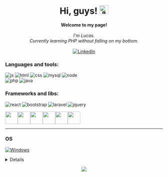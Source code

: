 <h1 align="center">Hi, guys! <img src="https://github.com/wervlad/wervlad/assets/24524555/766d336d-b87d-44ba-807c-c51de2bc6b4d" width="28px" alt="👋"></h1>

<p align="center">
    <b>Welcome to my page!</b><br><br>
    <i>
        I'm Lucas.<br>
        Currently learning PHP without falling on my bottom.<br>
    </i><br>
    <a href="https://www.linkedin.com/in/lucasDemori21">
        <img src="https://img.shields.io/badge/LinkedIn-blue?style=flat-square&logo=linkedin" alt="LinkedIn">
    </a>
</p>

### Languages and tools:

  ![js](https://img.shields.io/badge/JavaScript-F7DF1E?style=for-the-badge&logo=javascript&logoColor=black)
  ![html](https://img.shields.io/badge/HTML5-E34F26?style=for-the-badge&logo=html5&logoColor=white)
  ![css](https://img.shields.io/badge/CSS3-1572B6?style=for-the-badge&logo=css3&logoColor=white)
  ![mysql](https://img.shields.io/badge/MySQL-00000F?style=for-the-badge&logo=mysql&logoColor=white)
  ![node](https://img.shields.io/badge/Node.js-43853D?style=for-the-badge&logo=node.js&logoColor=white)  
  ![php](https://img.shields.io/badge/php-%23777BB4.svg?style=for-the-badge&logo=php&logoColor=white)
  ![java](https://img.shields.io/badge/Java-ED8B00?style=for-the-badge&logo=java&logoColor=white)

### Frameworks and libs:
 ![react](https://img.shields.io/badge/React-20232A?style=for-the-badge&logo=react&logoColor=61DAFB)
 ![bootstrap](https://img.shields.io/badge/Bootstrap-563D7C?style=for-the-badge&logo=bootstrap&logoColor=white)
 ![laravel](https://img.shields.io/badge/laravel-%23FF2D20.svg?style=for-the-badge&logo=laravel&logoColor=white)
 ![jquery](https://img.shields.io/badge/jQuery-0769AD?style=for-the-badge&logo=jquery&logoColor=white)

<p><img src="https://cdn.jsdelivr.net/gh/devicons/devicon/icons/html5/html5-original.svg" width="40" height="40"/><img src="https://cdn.jsdelivr.net/gh/devicons/devicon/icons/css3/css3-original-wordmark.svg" width="40" height="40" /><img src="https://cdn.jsdelivr.net/gh/devicons/devicon/icons/javascript/javascript-original.svg" width="40" height="40"/><img src="https://cdn.jsdelivr.net/gh/devicons/devicon/icons/react/react-original.svg" width="40" height="40"/><img src="https://cdn.jsdelivr.net/gh/devicons/devicon/icons/php/php-original.svg" width="40" height="40"/><img src="https://cdn.jsdelivr.net/gh/devicons/devicon/icons/java/java-original.svg" width="40" height="40"/>
</p>

<hr>

### OS
[![Windows](https://img.shields.io/badge/Windows-black?style=for-the-badge&logo=Windows)](https://github.com/lucasDemori21)

<details>
<p align="center">
  <a href="https://github.com/lucasDemori21">
    <img src="http://github-profile-summary-cards.vercel.app/api/cards/profile-details?username=lucasDemori21&theme=transparent" />
  </a>
  <a href="https://github.com/lucasDemori21">
    <img src="https://github-readme-streak-stats.herokuapp.com/?user=lucasDemori21&hide_border=true&card_width=338&theme=transparent" />
  </a>
  <a href="https://github.com/lucasDemori21">
    <img src="http://github-profile-summary-cards.vercel.app/api/cards/stats?username=lucasDemori21&theme=transparent" />
  </a>
  <a href="https://github.com/lucasDemori21">
    <img src="https://github-readme-stats.vercel.app/api/top-langs/?username=lucasDemori21&langs_count=10&exclude_repo=&hide=jupyter%20notebook,vim%20script,cmake,makefile,batchfile,emacs%20lisp,css,html&layout=default&card_width=699&hide_border=true&theme=transparent" />
  </a>
</p>
</details>

<p align="center">
  <a href="https://github.com/lucasDemori21">
    <img src="https://komarev.com/ghpvc/?username=lucasDemori21&color=blue&style=flat)" />
  </a>
</p>
<!--

- 🔭 I’m currently working on ...
- 🌱 I’m currently learning ...
- 👯 I’m looking to collaborate on ...
- 🤔 I’m looking for help with ...
- 💬 Ask me about ...
- 📫 How to reach me: ...
- 😄 Pronouns: ...
- ⚡ Fun fact: ...
-->
